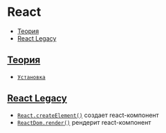 # React

- [Теория](#теория)
- [React Legacy](#react-legacy)

## [Теория](#react)

- [`Установка`](./Теория/Установка.md)

## [React Legacy](#react)

- [`React.createElement()`](./React.createElement.md) создает react-компонент
- [`ReactDom.render()`](./ReactDom.render.md) рендерит react-компонент

<style>
  * {
    user-select: none;    
  }

  h1, h2 {
    scroll-margin: 25vh;
  }
</style>
